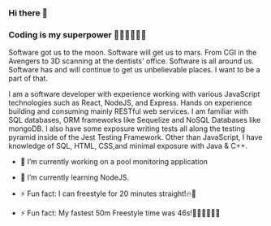 ### Hi there 👋

### Coding is my superpower 🦸🏾‍♂️🧙🏾‍♂️
Software got us to the moon. Software will get us to mars. From CGI in the Avengers to 3D scanning at the dentists' office. Software is all around us. Software has and will continue to get us unbelievable places. I want to be a part of that.

I am a software developer with experience working with various JavaScript technologies such as React, NodeJS, and Express. Hands on experience building and consuming mainly RESTful web services. I am familiar with SQL databases, ORM frameworks like Sequelize and NoSQL Databases like mongoDB. I also have some exposure writing tests all along the testing pyramid inside of the Jest Testing Framework.  Other than JavaScript, I have knowledge of SQL, HTML, CSS,and minimal exposure with Java & C++.



- 🔭 I’m currently working on a pool monitoring application
- 🌱 I’m currently learning NodeJS.

- ⚡ Fun fact: I can freestyle for 20 minutes straight!🔥🎤
- ⚡ Fun fact: My fastest 50m Freestyle time was 46s!🏊🏾‍♂️🏊🏾‍♂️



